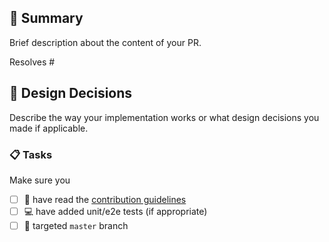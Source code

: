 ## :bookmark_tabs: Summary
Brief description about the content of your PR.

Resolves #<your issue id here>

## :straight_ruler: Design Decisions
Describe the way your implementation works or what design decisions you made if applicable.

### :clipboard: Tasks
Make sure you
- [ ] :book: have read the [contribution guidelines](https://github.com/mermaid-js/mermaid/blob/develop/CONTRIBUTING.md) 
- [ ] :computer: have added unit/e2e tests (if appropriate) 
- [ ] :bookmark: targeted `master` branch 
